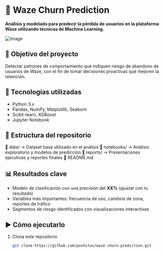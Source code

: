 # 🚗 Waze Churn Prediction

**Análisis y modelado para predecir la pérdida de usuarios en la plataforma Waze utilizando técnicas de Machine Learning.**

![image](https://github.com/user-attachments/assets/5377ef0c-998b-4703-99be-9d219a187b28)





## 📌 Objetivo del proyecto

Detectar patrones de comportamiento que indiquen riesgo de abandono de usuarios de Waze, con el fin de tomar decisiones proactivas que mejoren la retención.

## 🧠 Tecnologías utilizadas

- Python 3.x
- Pandas, NumPy, Matplotlib, Seaborn
- Scikit-learn, XGBoost
- Jupyter Notebook

## 🧪 Estructura del repositorio
📁 data/               → Dataset base utilizado en el análisis 
📁 notebooks/          → Análisis exploratorio y modelos de predicción 
📁 reports/            → Presentaciones ejecutivas y reportes finales 
📄 README.md   


## 📊 Resultados clave

- Modelo de clasificación con una precisión del **XX%** (ajustar con tu resultado)
- Variables más importantes: frecuencia de uso, cambios de zona, reportes de tráfico
- Segmentos de riesgo identificados con visualizaciones interactivas

## ▶️ Cómo ejecutarlo

1. Clona este repositorio  
   ```bash
   git clone https://github.com/pashitox/waze-churn-prediction.git
